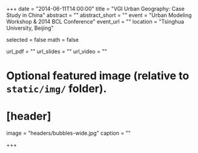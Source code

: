 +++
date = "2014-06-11T14:00:00"
title = "VGI Urban Geography: Case Study in China"
abstract = ""
abstract_short = ""
event = "Urban Modeling Workshop & 2014 BCL Conference"
event_url = ""
location = "Tsinghua University, Beijing"

selected = false
math = false

url_pdf = ""
url_slides = ""
url_video = ""

# Optional featured image (relative to `static/img/` folder).
# [header]
image = "headers/bubbles-wide.jpg"
caption = ""

+++


